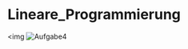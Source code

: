 # Lineare_Programmierung
<img
![Aufgabe4](https://github.com/dezzay/Lineare_Programmierung/assets/80679411/87f78125-5bf3-4646-80d6-7c6b025e00a3)
